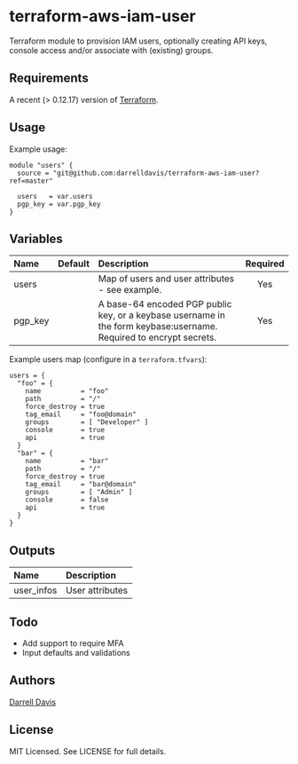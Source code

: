 # terraform-aws-iam-user

Terraform module to provision IAM users, optionally creating API keys, console access and/or associate with (existing) groups.

## Requirements

A recent (> 0.12.17) version of [Terraform](https://www.terraform.io/downloads.html).

## Usage

Example usage:

```
module "users" {
  source = "git@github.com:darrelldavis/terraform-aws-iam-user?ref=master"

  users   = var.users
  pgp_key = var.pgp_key
}
```

## Variables

|  Name                        |  Default       |  Description                                                | Required |
|:-----------------------------|:--------------:|:------------------------------------------------------------|:--------:|
| users    |  | Map of users and user attributes - see example.   | Yes      |
| pgp_key    |   | A base-64 encoded PGP public key, or a keybase username in the form keybase:username. Required to encrypt secrets.  | Yes      |

Example users map (configure in a `terraform.tfvars`):

```
users = {
  "foo" = {
    name          = "foo"
    path          = "/"
    force_destroy = true
    tag_email     = "foo@domain"
    groups        = [ "Developer" ]
    console       = true
    api           = true
  }
  "bar" = {
    name          = "bar"
    path          = "/"
    force_destroy = true
    tag_email     = "bar@domain"
    groups        = [ "Admin" ]
    console       = false
    api           = true
  }
}
```

## Outputs

| Name              | Description            |
|:------------------|:----------------------|
| user_infos    | User attributes  |

## Todo

* Add support to require MFA 
* Input defaults and validations

## Authors

[Darrell Davis](https://github.com/darrelldavis)

## License

MIT Licensed. See LICENSE for full details.

